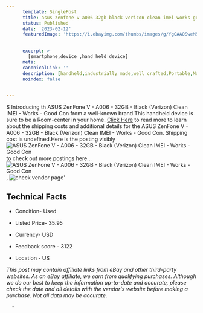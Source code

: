 ```yaml
---
      template: SinglePost
      title: asus zenfone v a006 32gb black verizon clean imei works good con
      status: Published
      date: '2023-02-12'
      featuredImage: 'https://i.ebayimg.com/thumbs/images/g/YgQAAOSweM5jxZiq/s-l225.jpg'
       

      excerpt: >-
        [smartphone,device ,hand held device]
      meta:
      canonicalLink: ''
      description: [handheld,industrially made,well crafted,Portable,Mobile,Compact,Convenient,Lightweight,Maneuverable,Man-portable,Miniature,Carriable,Hand-held,Light,Holdable,Transportable,Mobile device,Pocket-sized,On-the-go,Wireless,Cordless,Compact size,Convenient size, smartphone,device ,hand held device]
      noindex: false
      

---
```

$
      Introducing th ASUS ZenFone V - A006 - 32GB - Black (Verizon) Clean IMEI - Works - Good Con from a well-known brand.This handheld device  is sure to be a Room-center in your home. [Click Here](https://www.ebay.com/itm/175575835545?hash=item28e122a399%3Ag%3AYgQAAOSweM5jxZiq&mkevt=1&mkcid=1&mkrid=711-53200-19255-0&campid=%253CePNCampaignId%253E&customid=%253CreferenceId%253E&toolid=10049) to read more to learn about the shipping costs and additional details for the ASUS ZenFone V - A006 - 32GB - Black (Verizon) Clean IMEI - Works - Good Con. Shipping cost is undefined.Here is the posting visibly ![ASUS ZenFone V - A006 - 32GB - Black (Verizon) Clean IMEI - Works - Good Con](https://i.ebayimg.com/thumbs/images/g/YgQAAOSweM5jxZiq/s-l225.jpg) to check out more postings here... ![ASUS ZenFone V - A006 - 32GB - Black (Verizon) Clean IMEI - Works - Good Con](https://i.ebayimg.com/images/g/YgQAAOSweM5jxZiq/s-l1600.jpg), ![check vendor page](https://origin-galleryplus.ebayimg.com/ws/web/175575835545_2_0_1/225x225.jpg,https://origin-galleryplus.ebayimg.com/ws/web/175575835545_3_0_1/225x225.jpg,https://origin-galleryplus.ebayimg.com/ws/web/175575835545_4_0_1/225x225.jpg,https://origin-galleryplus.ebayimg.com/ws/web/175575835545_5_0_1/225x225.jpg,https://origin-galleryplus.ebayimg.com/ws/web/175575835545_6_0_1/225x225.jpg,https://origin-galleryplus.ebayimg.com/ws/web/175575835545_7_0_1/225x225.jpg,https://origin-galleryplus.ebayimg.com/ws/web/175575835545_8_0_1/225x225.jpg)'

      

 ## Technical Facts 



     
      

 - Condition- Used 


      

 - Listed Price- 35.95 


      

 - Currency- USD 


      

 - Feedback score - 3122 


      

 - Location - US 


      
      

 *_This post may contain affiliate links from eBay and other third-party websites. As an eBay affiliate, we earn from qualifying purchases. Although we do our best to keep the information up-to-date and accurate, please check the date and all details with the vendor's website before making a purchase. Not all data may be accurate._*




      -
